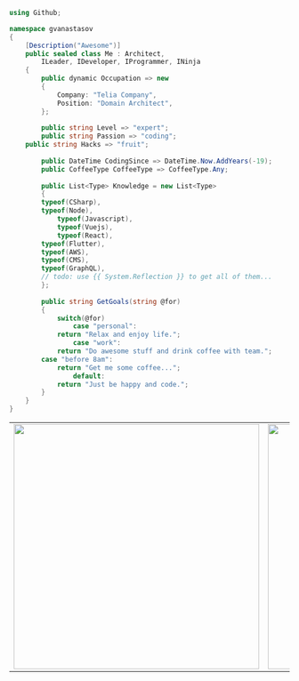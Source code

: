 ```cs
using Github;

namespace gvanastasov 
{
    [Description("Awesome")]
    public sealed class Me : Architect, 
    	ILeader, IDeveloper, IProgrammer, INinja
    {
        public dynamic Occupation => new
        {
            Company: "Telia Company",
            Position: "Domain Architect",
        };
        
        public string Level => "expert";
        public string Passion => "coding";
	public string Hacks => "fruit";
        
        public DateTime CodingSince => DateTime.Now.AddYears(-19);
        public CoffeeType CoffeeType => CoffeeType.Any;
        
        public List<Type> Knowledge = new List<Type>
        {
	    typeof(CSharp),
	    typeof(Node),
            typeof(Javascript),
            typeof(Vuejs),
            typeof(React),
	    typeof(Flutter),
	    typeof(AWS),
	    typeof(CMS),
	    typeof(GraphQL),
	    // todo: use {{ System.Reflection }} to get all of them...
        };
        
        public string GetGoals(string @for)
        {
            switch(@for)
                case "personal": 
		    return "Relax and enjoy life.";
                case "work": 
		    return "Do awesome stuff and drink coffee with team.";
		case "before 8am":
		    return "Get me some coffee...";
                default: 
		    return "Just be happy and code.";
        }
    }
}
```
<table>
<tr>
<td>
<img align="center" src="https://github-readme-stats.vercel.app/api?username=gvanastasov&theme=transparent&count_private=true&show_icons=true&include_all_commits=true&rank_icon=github" width="441" />
</td>
<td>
<img align="center" src="https://github-readme-stats.vercel.app/api/top-langs/?username=gvanastasov&size_weight=0.5&count_weight=0.5&langs_count=8&layout=donut&theme=transparent" width="441" />
</td>
</tr>
</table>
